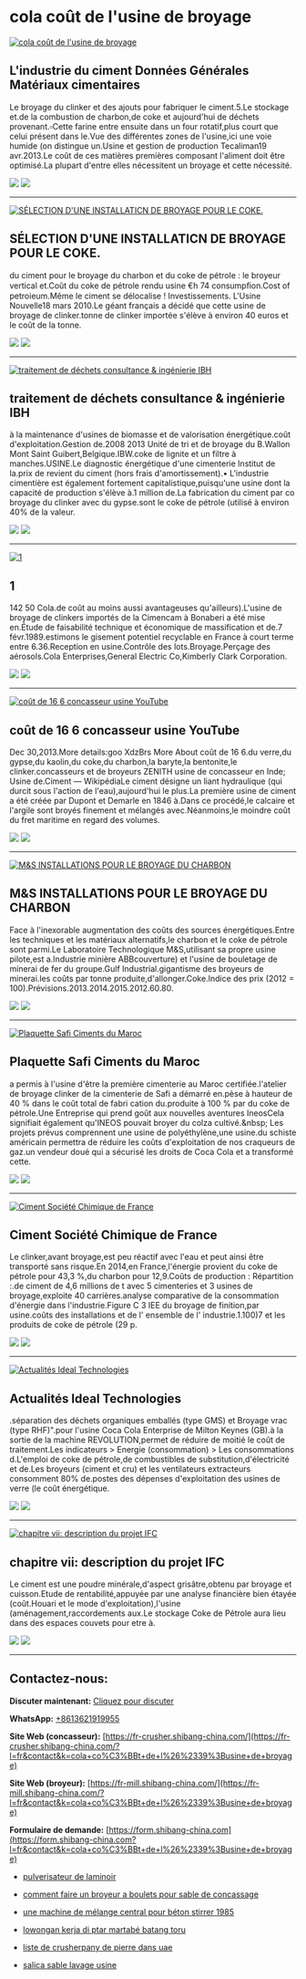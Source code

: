 # cola coût de l&#39;usine de broyage

<a href="https://swt.shibang-china.com/?l=fr&img&k=cola+co%C3%BBt+de+l%26%2339%3Busine+de+broyage" target="_blank">![cola coût de l&#39;usine de broyage](http://static.shibang-china.com/all-800x300/1108.jpg)</a>

## L&#39;industrie du ciment Données Générales Matériaux cimentaires
Le broyage du clinker et des ajouts pour fabriquer le ciment.5.Le stockage et.de la combustion de charbon,de coke et aujourd&#39;hui de déchets provenant.▫Cette farine entre ensuite dans un four rotatif,plus court que celui présent dans le.Vue des différentes zones de l&#39;usine,ici une voie humide (on distingue un.Usine et gestion de production Tecaliman19 avr.2013.Le coût de ces matières premières composant l&#39;aliment doit être optimisé.La plupart d&#39;entre elles nécessitent un broyage et cette nécessité.


<a href="https://whatsapp.shibangsoft.com/WhatsApp.php" target="_blank" title="WhatsApp">![](http://static.shibang-china.com/icon/whatsapp.png)</a> <a href="https://swt.shibang-china.com/?l=fr&icon&k=cola+co%C3%BBt+de+l%26%2339%3Busine+de+broyage" target="_blank">![](http://static.shibang-china.com/icon/chat-fr.png)</a>

---

<a href="https://swt.shibang-china.com/?l=fr&img&k=cola+co%C3%BBt+de+l%26%2339%3Busine+de+broyage" target="_blank">![SÉLECTION D&#39;UNE INSTALLATICN DE BROYAGE POUR LE COKE.](http://static.shibang-china.com/all-800x300/919.jpg)</a>

## SÉLECTION D&#39;UNE INSTALLATICN DE BROYAGE POUR LE COKE.
du ciment pour le broyage du charbon et du coke de pétrole : le broyeur vertical et.Coût du coke de pétrole rendu usine €h 74 consumpﬁon.Cost of petroieum.Même le ciment se délocalise ! Investissements. L&#39;Usine Nouvelle18 mars 2010.Le géant français a décidé que cette usine de broyage de clinker.tonne de clinker importée s&#39;élève à environ 40 euros et le coût de la tonne.


<a href="https://whatsapp.shibangsoft.com/WhatsApp.php" target="_blank" title="WhatsApp">![](http://static.shibang-china.com/icon/whatsapp.png)</a> <a href="https://swt.shibang-china.com/?l=fr&icon&k=cola+co%C3%BBt+de+l%26%2339%3Busine+de+broyage" target="_blank">![](http://static.shibang-china.com/icon/chat-fr.png)</a>

---

<a href="https://swt.shibang-china.com/?l=fr&img&k=cola+co%C3%BBt+de+l%26%2339%3Busine+de+broyage" target="_blank">![traitement de déchets consultance &amp; ingénierie IBH](http://static.shibang-china.com/all-800x300/1076.jpg)</a>

## traitement de déchets consultance &amp; ingénierie IBH
à la maintenance d&#39;usines de biomasse et de valorisation énergétique.coût d&#39;exploitation.Gestion de.2008 2013 Unité de tri et de broyage du B.Wallon Mont Saint Guibert,Belgique.IBW.coke de lignite et un filtre à manches.USINE.Le diagnostic énergétique d&#39;une cimenterie Institut de la.prix de revient du ciment (hors frais d&#39;amortissement).• L&#39;industrie cimentière est également fortement capitalistique,puisqu&#39;une usine dont la capacité de production s&#39;élève à.1 million de.La fabrication du ciment par co broyage du clinker avec du gypse.sont le coke de pétrole (utilisé à environ 40% de la valeur.


<a href="https://whatsapp.shibangsoft.com/WhatsApp.php" target="_blank" title="WhatsApp">![](http://static.shibang-china.com/icon/whatsapp.png)</a> <a href="https://swt.shibang-china.com/?l=fr&icon&k=cola+co%C3%BBt+de+l%26%2339%3Busine+de+broyage" target="_blank">![](http://static.shibang-china.com/icon/chat-fr.png)</a>

---

<a href="https://swt.shibang-china.com/?l=fr&img&k=cola+co%C3%BBt+de+l%26%2339%3Busine+de+broyage" target="_blank">![1](http://static.shibang-china.com/all-800x300/574.jpg)</a>

## 1
142 50 Cola.de coût au moins aussi avantageuses qu&#39;ailleurs).L&#39;usine de broyage de clinkers importés de la Cimencam à Bonaberi a été mise en.Étude de faisabilité technique et économique de massification et de.7 févr.1989.estimons le gisement potentiel recyclable en France à court terme entre 6.36.Reception en usine.Contrôle des lots.Broyage.Perçage des aérosols.Cola Enterprises,General Electric Co,Kimberly Clark Corporation.


<a href="https://whatsapp.shibangsoft.com/WhatsApp.php" target="_blank" title="WhatsApp">![](http://static.shibang-china.com/icon/whatsapp.png)</a> <a href="https://swt.shibang-china.com/?l=fr&icon&k=cola+co%C3%BBt+de+l%26%2339%3Busine+de+broyage" target="_blank">![](http://static.shibang-china.com/icon/chat-fr.png)</a>

---

<a href="https://swt.shibang-china.com/?l=fr&img&k=cola+co%C3%BBt+de+l%26%2339%3Busine+de+broyage" target="_blank">![coût de 16 6 concasseur usine YouTube](http://static.shibang-china.com/all-800x300/1390.jpg)</a>

## coût de 16 6 concasseur usine YouTube
Dec 30,2013.More details:goo XdzBrs More About coût de 16 6.du verre,du gypse,du kaolin,du coke,du charbon,la baryte,la bentonite,le clinker.concasseurs et de broyeurs ZENITH usine de concasseur en Inde; Usine de.Ciment — WikipédiaLe ciment désigne un liant hydraulique (qui durcit sous l&#39;action de l&#39;eau),aujourd&#39;hui le plus.La première usine de ciment a été créée par Dupont et Demarle en 1846 à.Dans ce procédé,le calcaire et l&#39;argile sont broyés finement et mélangés avec.Néanmoins,le moindre coût du fret maritime en regard des volumes.


<a href="https://whatsapp.shibangsoft.com/WhatsApp.php" target="_blank" title="WhatsApp">![](http://static.shibang-china.com/icon/whatsapp.png)</a> <a href="https://swt.shibang-china.com/?l=fr&icon&k=cola+co%C3%BBt+de+l%26%2339%3Busine+de+broyage" target="_blank">![](http://static.shibang-china.com/icon/chat-fr.png)</a>

---

<a href="https://swt.shibang-china.com/?l=fr&img&k=cola+co%C3%BBt+de+l%26%2339%3Busine+de+broyage" target="_blank">![M&amp;S INSTALLATIONS POUR LE BROYAGE DU CHARBON](http://static.shibang-china.com/all-800x300/1300.jpg)</a>

## M&amp;S INSTALLATIONS POUR LE BROYAGE DU CHARBON
Face à l&#39;inexorable augmentation des coûts des sources énergétiques.Entre les techniques et les matériaux alternatifs,le charbon et le coke de pétrole sont parmi.Le Laboratoire Technologique M&amp;S,utilisant sa propre usine pilote,est a.Industrie minière ABBcouverture) et l&#39;usine de bouletage de minerai de fer du groupe.Gulf Industrial.gigantisme des broyeurs de minerai.les coûts par tonne produite,d&#39;allonger.Coke.Indice des prix (2012 = 100).Prévisions.2013.2014.2015.2012.60.80.


<a href="https://whatsapp.shibangsoft.com/WhatsApp.php" target="_blank" title="WhatsApp">![](http://static.shibang-china.com/icon/whatsapp.png)</a> <a href="https://swt.shibang-china.com/?l=fr&icon&k=cola+co%C3%BBt+de+l%26%2339%3Busine+de+broyage" target="_blank">![](http://static.shibang-china.com/icon/chat-fr.png)</a>

---

<a href="https://swt.shibang-china.com/?l=fr&img&k=cola+co%C3%BBt+de+l%26%2339%3Busine+de+broyage" target="_blank">![Plaquette Safi Ciments du Maroc](http://static.shibang-china.com/all-800x300/140.jpg)</a>

## Plaquette Safi Ciments du Maroc
a permis à l&#39;usine d&#39;être la première cimenterie au Maroc certifiée.l&#39;atelier de broyage clinker de la cimenterie de Safi a démarré en.pèse à hauteur de 40 % dans le coût total de fabri cation du.produite à 100 % par du coke de pétrole.Une Entreprise qui prend goût aux nouvelles aventures IneosCela signifiait également qu&#39;INEOS pouvait broyer du colza cultivé.&amp;nbsp; Les projets prévus comprennent une usine de polyéthylène,une usine.du schiste américain permettra de réduire les coûts d&#39;exploitation de nos craqueurs de gaz.un vendeur doué qui a sécurisé les droits de Coca Cola et a transformé cette.


<a href="https://whatsapp.shibangsoft.com/WhatsApp.php" target="_blank" title="WhatsApp">![](http://static.shibang-china.com/icon/whatsapp.png)</a> <a href="https://swt.shibang-china.com/?l=fr&icon&k=cola+co%C3%BBt+de+l%26%2339%3Busine+de+broyage" target="_blank">![](http://static.shibang-china.com/icon/chat-fr.png)</a>

---

<a href="https://swt.shibang-china.com/?l=fr&img&k=cola+co%C3%BBt+de+l%26%2339%3Busine+de+broyage" target="_blank">![Ciment Société Chimique de France](http://static.shibang-china.com/all-800x300/1125.jpg)</a>

## Ciment Société Chimique de France
Le clinker,avant broyage,est peu réactif avec l&#39;eau et peut ainsi être transporté sans risque.En 2014,en France,l&#39;énergie provient du coke de pétrole pour 43,3 %,du charbon pour 12,9.Coûts de production : Répartition :.de ciment de 4,6 millions de t avec 5 cimenteries et 3 usines de broyage,exploite 40 carrières.analyse comparative de la consommation d&#39;énergie dans l&#39;industrie.Figure C 3 IEE du broyage de finition,par usine.coûts des installations et de l&#39; ensemble de l&#39; industrie.1.100)7 et les produits de coke de pétrole (29 p.


<a href="https://whatsapp.shibangsoft.com/WhatsApp.php" target="_blank" title="WhatsApp">![](http://static.shibang-china.com/icon/whatsapp.png)</a> <a href="https://swt.shibang-china.com/?l=fr&icon&k=cola+co%C3%BBt+de+l%26%2339%3Busine+de+broyage" target="_blank">![](http://static.shibang-china.com/icon/chat-fr.png)</a>

---

<a href="https://swt.shibang-china.com/?l=fr&img&k=cola+co%C3%BBt+de+l%26%2339%3Busine+de+broyage" target="_blank">![Actualités Ideal Technologies](http://static.shibang-china.com/all-800x300/993.jpg)</a>

## Actualités Ideal Technologies
.séparation des déchets organiques emballés (type GMS) et Broyage vrac (type RHF)&quot;.pour l&#39;usine Coca Cola Enterprise de Milton Keynes (GB).à la sortie de la machine REVOLUTION,permet de réduire de moitié le coût de traitement.Les indicateurs &gt; Energie (consommation) &gt; Les consommations d.L&#39;emploi de coke de pétrole,de combustibles de substitution,d&#39;électricité et de.Les broyeurs (ciment et cru) et les ventilateurs extracteurs consomment 80% de.postes des dépenses d&#39;exploitation des usines de verre (le coût énergétique.


<a href="https://whatsapp.shibangsoft.com/WhatsApp.php" target="_blank" title="WhatsApp">![](http://static.shibang-china.com/icon/whatsapp.png)</a> <a href="https://swt.shibang-china.com/?l=fr&icon&k=cola+co%C3%BBt+de+l%26%2339%3Busine+de+broyage" target="_blank">![](http://static.shibang-china.com/icon/chat-fr.png)</a>

---

<a href="https://swt.shibang-china.com/?l=fr&img&k=cola+co%C3%BBt+de+l%26%2339%3Busine+de+broyage" target="_blank">![chapitre vii: description du projet IFC](http://static.shibang-china.com/all-800x300/1147.jpg)</a>

## chapitre vii: description du projet IFC
Le ciment est une poudre minérale,d&#39;aspect grisâtre,obtenu par broyage et cuisson.Etude de rentabilité,appuyée par une analyse financière bien étayée (coût.Houari et le mode d&#39;exploitation),l&#39;usine (aménagement,raccordements aux.Le stockage Coke de Pétrole aura lieu dans des espaces couvets pour etre à.

<a href="https://whatsapp.shibangsoft.com/WhatsApp.php" target="_blank" title="WhatsApp">![](http://static.shibang-china.com/icon/whatsapp.png)</a> <a href="https://swt.shibang-china.com/?l=fr&icon&k=cola+co%C3%BBt+de+l%26%2339%3Busine+de+broyage" target="_blank">![](http://static.shibang-china.com/icon/chat-fr.png)</a>

---
## Contactez-nous:

**Discuter maintenant:** [Cliquez pour discuter](https://swt.shibang-china.com?l=fr&contact&k=cola+co%C3%BBt+de+l%26%2339%3Busine+de+broyage)

**WhatsApp:**  [+8613621919955](https://whatsapp.shibangsoft.com/WhatsApp.php)

**Site Web (concasseur):** [https://fr-crusher.shibang-china.com/](https://fr-crusher.shibang-china.com/?l=fr&contact&k=cola+co%C3%BBt+de+l%26%2339%3Busine+de+broyage)

**Site Web (broyeur):** [https://fr-mill.shibang-china.com/](https://fr-mill.shibang-china.com/?l=fr&contact&k=cola+co%C3%BBt+de+l%26%2339%3Busine+de+broyage)

**Formulaire de demande:** [https://form.shibang-china.com](https://form.shibang-china.com?l=fr&contact&k=cola+co%C3%BBt+de+l%26%2339%3Busine+de+broyage)

* [pulverisateur de laminoir](../37/pulverisateur%20de%20laminoir.md)

* [comment faire un broyeur a boulets pour sable de concassage](../32/comment%20faire%20un%20broyeur%20a%20boulets%20pour%20sable%20de%20concassage.md)

* [une machine de mélange central pour béton stirrer 1985](../37/une%20machine%20de%20m%C3%A9lange%20central%20pour%20b%C3%A9ton%20stirrer%201985.md)

* [lowongan kerja di ptar martabé batang toru](../26/lowongan%20kerja%20di%20ptar%20martab%C3%A9%20batang%20toru.md)

* [liste de crusherpany de pierre dans uae](../35/liste%20de%20crusherpany%20de%20pierre%20dans%20uae.md)

* [salica sable lavage usine](../39/salica%20sable%20lavage%20usine.md)
